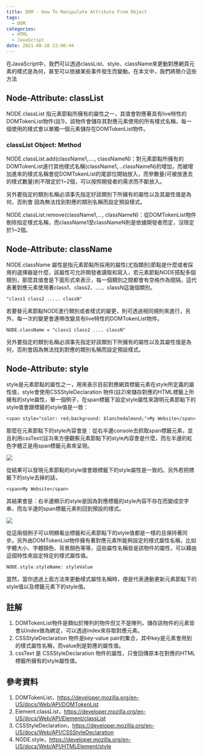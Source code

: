```yaml
---
title: DOM - How To Manipulate Attribute From Object
tags:
  - DOM
categories:
  - HTML
  - JavaScript
date: 2021-08-28 22:00:44
---
```



在JavaScript中，我們可以透過classList、style、className來更動對應網頁元素的樣式是為何，甚至可以依據某些事件發生而變動。在本文中，我們將簡介這些方法


## Node-Attribute: classList

NODE.classList 指元素節點所擁有的屬性之一，其值會對應著具有live特性的DOMTokenList物件(註1)，該物件會儲存其對應元素使用的所有樣式名稱，每一個使用的樣式會以單獨一個元素儲存在DOMTokenList物件。

### classList Object: Method 

NODE.classList.add(className1,...., classNameN)：對元素節點所擁有的DOMTokenList進行其他樣式名稱(className1,...classNameN)的增加，而被增加進來的樣式名稱會從DOMTokenList的尾部位開始放入，而參數量(可被放進去的樣式數量)則不限定於1~2個，可以按照開發者的需求而不斷放入。

另外要指定的類別名稱必須事先指定好該類別下所擁有的屬性以及其屬性值是為何，否則會
因為無法找到對應的類別名稱而設定預設樣式。

NODE.classList.remove(className1,..., classNameN)：從DOMTokenList物件刪除指定樣式名稱，而className1至classNameN則是依據開發者而定，沒限定於1~2個。


## Node-Attribute: className
NODE.className 屬性是指元素節點所採用的屬性(尤指類別)節點是什麼或者採用的選擇器是什麼，該屬性可允許開發者讀取和寫入，若元素節點NODE搭配多個類別，那麼其值會是下面形式來表示，每一個類別之間都會有空格作為間隔，這代表著對應元素使用著class1、class2、....、classN這幾個類別。

```
"class1 class2 ..... classN"
```

若要替元素節點NODE進行類別或者樣式的變更，則可透過相同規則來進行，另外，每一次的變更會連帶改變具有live特性的DOMTokenList物件。
```
NODE.className = "class1 class2 .... classN"
```

另外要指定的類別名稱必須事先指定好該類別下所擁有的屬性以及其屬性值是為何，否則會因為無法找到對應的類別名稱而設定預設樣式。

## Node-Attribute: style
style是元素節點的屬性之一，用來表示目前對應網頁標籤元素在style所定義的屬性值，style會使用CSSStyleDeclaration 物件(註2)來儲存對應的HTML標籤上所擁有的style屬性，舉一個例子，在span標籤下設定style屬性來證明元素節點下的style值會跟標籤的style值是一致：

```
<span style="color: red;background: blanchedalmond;">My Website</span>
```

那麼在元素節點下的style內容會是：從右半邊console去抓取span標籤元素，並且利用cssText(註3)來方便觀察元素節點下的style內容會是什麼，而左半邊的紅色字體正是用span標籤元素來呈現。

![](https://res.cloudinary.com/dqfxgtyoi/image/upload/v1630158193/blog/dom_Manipulation/styleExample_ptjfbo.png)

從結果可以發現元素節點的style值會跟標籤下的style屬性是一致的。另外若把標籤下的style去掉的話，

```
<span>My Website</span>
```

其結果會是：右半邊顯示的style是因為對應標籤的style內容不存在而變成空字串，而左半邊的span標籤元素則回到預設的樣式。

![](https://res.cloudinary.com/dqfxgtyoi/image/upload/v1630158193/blog/dom_Manipulation/noStyleExample_unvazz.png)


從這兩個例子可以明顯看出標籤和元素節點下的style值都是一樣的且保持著同步。另外由DOMTokenList物件擁有著對應元素所能夠設定的樣式屬性名稱，比如字體大小、字體顏色、背景顏色等等，這些屬性名稱皆是該物件的屬性，可以藉由這個特性來設定特定的樣式屬性值。
```
NODE.style.styleName: styleValue
```

當然，當你透過上面方法來更動樣式屬性名稱時，便是代表連動更新元素節點下的style值以及標籤元素下的style值。



## 註解
1. DOMTokenList物件是類似於陣列的物件但又不是陣列，儲存該物件的元素皆會以index做為綁定，可以透過index來存取對應元素。
2. CSSStyleDeclaration 物件是key-value pair的集合，其中key是元素會用到的樣式屬性名稱，而value則是對應的屬性值。
3. cssText 是 CSSStyleDeclaration 物件的屬性，只會回傳原本在對應的HTML標籤所擁有的style屬性值。


## 參考資料
1. DOMTokenList，https://developer.mozilla.org/en-US/docs/Web/API/DOMTokenList
2. Element.classList，https://developer.mozilla.org/en-US/docs/Web/API/Element/classList
3. CSSStyleDeclaration，https://developer.mozilla.org/en-US/docs/Web/API/CSSStyleDeclaration
4. NODE.style，https://developer.mozilla.org/en-US/docs/Web/API/HTMLElement/style
